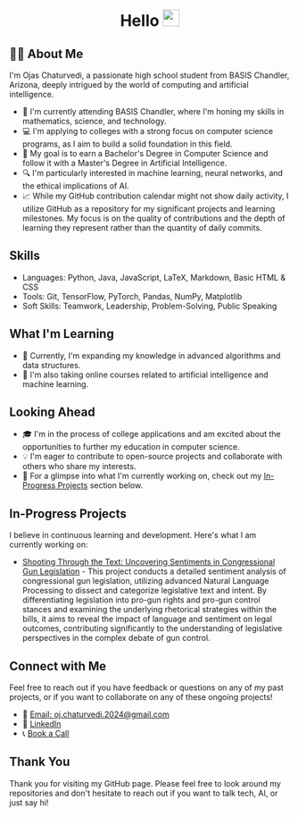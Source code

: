 <h1 align="center">
  Hello
  <img src="https://media.giphy.com/media/hvRJCLFzcasrR4ia7z/giphy.gif" width="30px"/>
</h1>

## :man_technologist: About Me

I'm Ojas Chaturvedi, a passionate high school student from BASIS Chandler, Arizona, deeply intrigued by the world of computing and artificial intelligence.

- 🏫 I'm currently attending BASIS Chandler, where I'm honing my skills in mathematics, science, and technology.
- 💻 I'm applying to colleges with a strong focus on computer science programs, as I aim to build a solid foundation in this field.
- 🌟 My goal is to earn a Bachelor's Degree in Computer Science and follow it with a Master's Degree in Artificial Intelligence.
- 🔍 I'm particularly interested in machine learning, neural networks, and the ethical implications of AI.
- 📈 While my GitHub contribution calendar might not show daily activity, I utilize GitHub as a repository for my significant projects and learning milestones. My focus is on the quality of contributions and the depth of learning they represent rather than the quantity of daily commits.

## Skills

- Languages: Python, Java, JavaScript, LaTeX, Markdown, Basic HTML & CSS
- Tools: Git, TensorFlow, PyTorch, Pandas, NumPy, Matplotlib
- Soft Skills: Teamwork, Leadership, Problem-Solving, Public Speaking

## What I'm Learning

- 📘 Currently, I'm expanding my knowledge in advanced algorithms and data structures.
- 🤖 I'm also taking online courses related to artificial intelligence and machine learning.

## Looking Ahead

- 🎓 I'm in the process of college applications and am excited about the opportunities to further my education in computer science.
- 💡 I'm eager to contribute to open-source projects and collaborate with others who share my interests.
- 🔮 For a glimpse into what I'm currently working on, check out my [In-Progress Projects](#in-progress-projects) section below.

## In-Progress Projects

I believe in continuous learning and development. Here's what I am currently working on:

- [Shooting Through the Text: Uncovering Sentiments in Congressional Gun Legislation](https://github.com/ojas-chaturvedi/NLP-Gun-Legislation) - This project conducts a detailed sentiment analysis of congressional gun legislation, utilizing advanced Natural Language Processing to dissect and categorize legislative text and intent. By differentiating legislation into pro-gun rights and pro-gun control stances and examining the underlying rhetorical strategies within the bills, it aims to reveal the impact of language and sentiment on legal outcomes, contributing significantly to the understanding of legislative perspectives in the complex debate of gun control.

## Connect with Me

Feel free to reach out if you have feedback or questions on any of my past projects, or if you want to collaborate on any of these ongoing projects!

- 📧 [Email: oj.chaturvedi.2024@gmail.com](mailto:oj.chaturvedi.2024@gmail.com)
- 🔗 [LinkedIn](https://www.linkedin.com/in/ojaschaturvedi/)
- 📞 [Book a Call](https://calendly.com/ojas-chaturvedi)

## Thank You

Thank you for visiting my GitHub page. Please feel free to look around my repositories and don't hesitate to reach out if you want to talk tech, AI, or just say hi!
